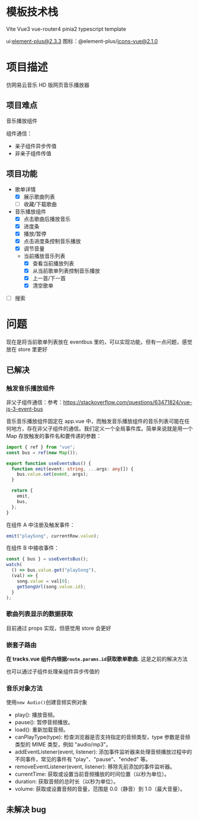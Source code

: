 # 模板技术栈

Vite Vue3 vue-router4 pinia2 typescript template

ui:element-plus@2.3.3
图标：@element-plus/icons-vue@2.1.0

# 项目描述

仿网易云音乐 HD 版网页音乐播放器

## 项目难点

音乐播放组件

组件通信：

- 亲子组件异步传值
- 非亲子组件传值

## 项目功能

- 歌单详情
  - [x] 展示歌曲列表
  - [ ] 收藏/下载歌曲
- 音乐播放组件
  - [x] 点击歌曲后播放音乐
  - [x] 进度条
  - [x] 播放/暂停
  - [x] 点击进度条控制音乐播放
  - [x] 调节音量
  - 当前播放音乐列表
    - [x] 查看当前播放列表
    - [x] 从当前歌单列表控制音乐播放
    - [x] 上一首/下一首
    - [x] 清空歌单
- [ ] 搜索

# 问题

现在是将当前歌单列表放在 eventbus 里的，可以实现功能，但有一点问题，感觉放在 store 里更好

## 已解决

### 触发音乐播放组件

非父子组件通信：参考：https://stackoverflow.com/questions/63471824/vue-js-3-event-bus

音乐音乐播放组件固定在 app.vue 中，而触发音乐播放组件的音乐列表可能在任何地方，存在非父子组件的通信。我们定义一个全局事件库。简单来说就是用一个 Map 存放触发的事件名和要传递的参数：

```typescript
import { ref } from "vue";
const bus = ref(new Map());

export function useEventsBus() {
  function emit(event: string, ...args: any[]) {
    bus.value.set(event, args);
  }

  return {
    emit,
    bus,
  };
}
```

在组件 A 中注册及触发事件：

```typescript
emit("playSong", currentRow.value);
```

在组件 B 中接收事件：

```typescript
const { bus } = useEventsBus();
watch(
  () => bus.value.get("playSong"),
  (val) => {
    song.value = val[0];
    getSongUrl(song.value.id);
  }
);
```

### 歌曲列表显示的数据获取

目前通过 props 实现，但感觉用 store 会更好

### 嵌套子路由

**在 tracks.vue 组件内根据`route.params.id`获取歌单歌曲.** 这是之前的解决方法

也可以通过子组件处理亲组件异步传值的

### 音乐对象方法

使用`new Audio()`创建音频实例对象

- play(): 播放音频。
- pause(): 暂停音频播放。
- load(): 重新加载音频。
- canPlayType(type): 检查浏览器是否支持指定的音频类型，type 参数是音频类型的 MIME 类型，例如 "audio/mp3"。
- addEventListener(event, listener): 添加事件监听器来处理音频播放过程中的不同事件，常见的事件有 "play"、"pause"、"ended" 等。
- removeEventListener(event, listener): 移除先前添加的事件监听器。
- currentTime: 获取或设置当前音频播放的时间位置（以秒为单位）。
- duration: 获取音频的总时长（以秒为单位）。
- volume: 获取或设置音频的音量，范围是 0.0（静音）到 1.0（最大音量）。

## 未解决 bug
